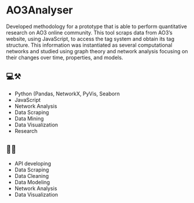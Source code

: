 # AO3Analyser

Developed methodology for a prototype that is able to perform quantitative research on AO3 online community. This tool scraps data from AO3’s website, using JavaScript, to access the tag system and obtain its tag structure. This information was instantiated as several computational networks and studied using graph theory and network analysis focusing on their changes over time, properties, and models. 


## 💻⚒️
- Python (Pandas, NetworkX, PyVis, Seaborn
- JavaScript
- Network Analysis
- Data Scraping
- Data Mining
- Data Visualization
- Research

## 📘📖
- API developing
- Data Scraping
- Data Cleaning
- Data Modeling
- Network Analysis
- Data Visualization


